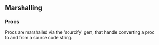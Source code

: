 ## Marshalling

### Procs

Procs are marshalled via the 'sourcify' gem, that handle converting a
proc to and from a source code string.
